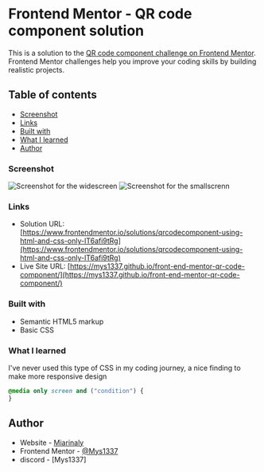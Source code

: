 # Frontend Mentor - QR code component solution

This is a solution to the [QR code component challenge on Frontend Mentor](https://www.frontendmentor.io/challenges/qr-code-component-iux_sIO_H). Frontend Mentor challenges help you improve your coding skills by building realistic projects.

## Table of contents

- [Screenshot](#screenshot)
- [Links](#links)
- [Built with](#built-with)
- [What I learned](#what-i-learned)
- [Author](#author)

### Screenshot

![Screenshot for the widescreen](./screenshot/Screenshot-widescreen.png)
![Screenshot for the smallscrenn](./screenshot/Screenshot-smallscreen.png)

### Links

- Solution URL: [https://www.frontendmentor.io/solutions/qrcodecomponent-using-html-and-css-only-lT6afi9tRg](https://www.frontendmentor.io/solutions/qrcodecomponent-using-html-and-css-only-lT6afi9tRg)
- Live Site URL: [https://mys1337.github.io/front-end-mentor-qr-code-component/](https://mys1337.github.io/front-end-mentor-qr-code-component/)

### Built with

- Semantic HTML5 markup
- Basic CSS

### What I learned

I've never used this type of CSS in my coding journey, a nice finding to make more responsive design

```css
@media only screen and ("condition") {
}
```

## Author

- Website - [Miarinaly](https://mys1337.github.io/front-end-mentor-qr-code-component/)
- Frontend Mentor - [@Mys1337](https://www.frontendmentor.io/profile/Mys1337)
- discord - [Mys1337]
